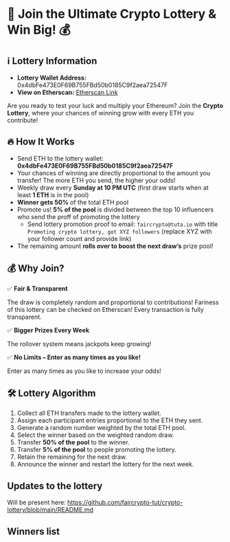 # 🚀 Join the Ultimate Crypto Lottery & Win Big! 💰

## ℹ️ Lottery Information
- **Lottery Wallet Address:** 0x4dbFe473E0F69B755FBd50b0185C9f2aea72547F
- **View on Etherscan:** [Etherscan Link](https://etherscan.io/address/0x4dbFe473E0F69B755FBd50b0185C9f2aea72547F)

Are you ready to test your luck and multiply your Ethereum? Join the **Crypto Lottery**, where your chances of winning grow with every ETH you contribute!

## 🔥 How It Works
- Send ETH to the lottery wallet: **0x4dbFe473E0F69B755FBd50b0185C9f2aea72547F**
- Your chances of winning are directly proportional to the amount you transfer! The more ETH you send, the higher your odds!
- Weekly draw every **Sunday at 10 PM UTC** (first draw starts when at least **1 ETH** is in the pool)
- **Winner gets 50%** of the total ETH pool
- Promote us! **5% of the pool** is divided between the top 10 influencers who send the proff of promoting the lottery
  -  Send lottery promotion proof to email: `faircrypto@tuta.io` with title `Promoting crypto lottery, got XYZ followers` (replace XYZ with your follower count and provide link)
- The remaining amount **rolls over to boost the next draw’s** prize pool!

## 💰 Why Join?
✅ **Fair & Transparent**

The draw is completely random and proportional to contributions! Fariness of this lottery can be checked on Etherscan! Every transaction is fully transparent.

✅ **Bigger Prizes Every Week**

The rollover system means jackpots keep growing!

✅ **No Limits – Enter as many times as you like!**

Enter as many times as you like to increase your odds!

## 🛠 Lottery Algorithm
1. Collect all ETH transfers made to the lottery wallet.
2. Assign each participant entries proportional to the ETH they sent.
3. Generate a random number weighted by the total ETH pool.
4. Select the winner based on the weighted random draw.
5. Transfer **50% of the pool** to the winner.
6. Transfer **5% of the pool** to people promoting the lottery.
7. Retain the remaining for the next draw.
8. Announce the winner and restart the lottery for the next week.

## Updates to the lottery

Will be present here: https://github.com/faircrypto-tut/crypto-lottery/blob/main/README.md

##  Winners list

